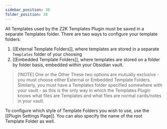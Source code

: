 ```yaml
---
sidebar_position: 30
folder_position: 30
---
```

All Templates used by the Z2K Templates Plugin must be saved in a separate Templates folder. There are two ways to configure your template folders:

1. [[External Template Folders]], where templates are stored in a separate `Templates` folder of your choosing
2. [[Embedded Template Folders]], where templates are stored on a folder by folder basis, embedded within your Obsidian vault. 


> [!NOTE] One or the Other
> These two options are mutually exclusive - you must choose either External or Embedded Template Folders. Similarly, you must have a Templates folder specified somewhere with your vault - as this is the only way in which the Templates Plugin knows what files are Templates and what files are normal cards/notes in your vault. 

To configure which style of Template Folders you wish to use, use the [[Plugin Settings Page]]. You can also specify the name of the root Template Folder as well. 

